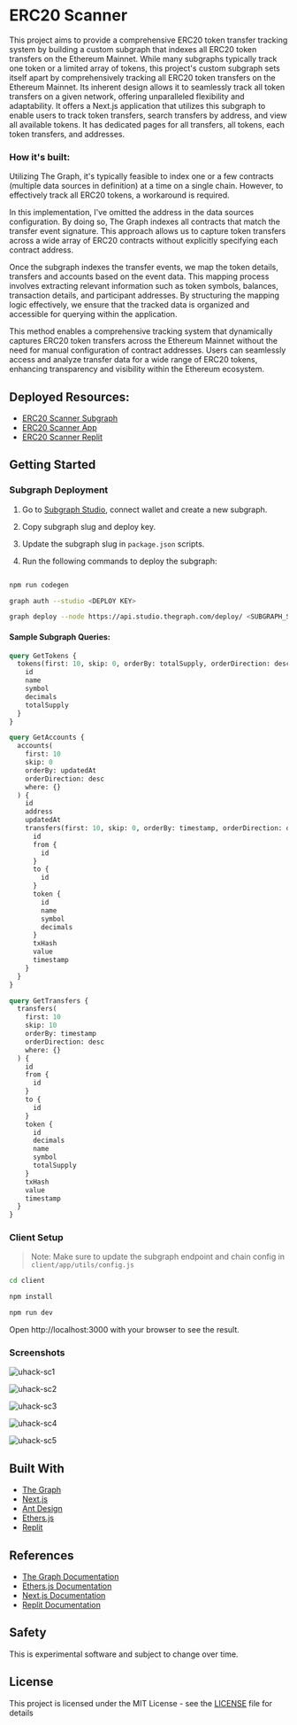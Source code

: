 # ERC20 Scanner

This project aims to provide a comprehensive ERC20 token transfer tracking system by building a custom subgraph that indexes all ERC20 token transfers on the Ethereum Mainnet. While many subgraphs typically track one token or a limited array of tokens, this project's custom subgraph sets itself apart by comprehensively tracking all ERC20 token transfers on the Ethereum Mainnet. Its inherent design allows it to seamlessly track all token transfers on a given network, offering unparalleled flexibility and adaptability. It offers a Next.js application that utilizes this subgraph to enable users to track token transfers, search transfers by address, and view all available tokens. It has dedicated pages for all transfers, all tokens, each token transfers, and addresses.

### How it's built:

Utilizing The Graph, it's typically feasible to index one or a few contracts (multiple data sources in definition) at a time on a single chain. However, to effectively track all ERC20 tokens, a workaround is required.

In this implementation, I've omitted the address in the data sources configuration. By doing so, The Graph indexes all contracts that match the transfer event signature. This approach allows us to capture token transfers across a wide array of ERC20 contracts without explicitly specifying each contract address.

Once the subgraph indexes the transfer events, we map the token details, transfers and accounts based on the event data. This mapping process involves extracting relevant information such as token symbols, balances, transaction details, and participant addresses. By structuring the mapping logic effectively, we ensure that the tracked data is organized and accessible for querying within the application.

This method enables a comprehensive tracking system that dynamically captures ERC20 token transfers across the Ethereum Mainnet without the need for manual configuration of contract addresses. Users can seamlessly access and analyze transfer data for a wide range of ERC20 tokens, enhancing transparency and visibility within the Ethereum ecosystem.

## Deployed Resources:

- [ERC20 Scanner Subgraph](https://api.studio.thegraph.com/query/18583/erc20-tracker-uhack/v0.0.5)
- [ERC20 Scanner App](https://erc20-scanner-uhack.vercel.app/)
- [ERC20 Scanner Replit](https://replit.com/@ethdev279/erc20-scanner-uhack)

## Getting Started

### Subgraph Deployment

1. Go to [Subgraph Studio](https://thegraph.com/studio), connect wallet and create a new subgraph.

2. Copy subgraph slug and deploy key.

3. Update the subgraph slug in `package.json` scripts.

4. Run the following commands to deploy the subgraph:

```bash

npm run codegen

graph auth --studio <DEPLOY KEY>

graph deploy --node https://api.studio.thegraph.com/deploy/ <SUBGRAPH_SLUG>

```

#### Sample Subgraph Queries:

```graphql
query GetTokens {
  tokens(first: 10, skip: 0, orderBy: totalSupply, orderDirection: desc) {
    id
    name
    symbol
    decimals
    totalSupply
  }
}

query GetAccounts {
  accounts(
    first: 10
    skip: 0
    orderBy: updatedAt
    orderDirection: desc
    where: {}
  ) {
    id
    address
    updatedAt
    transfers(first: 10, skip: 0, orderBy: timestamp, orderDirection: desc) {
      id
      from {
        id
      }
      to {
        id
      }
      token {
        id
        name
        symbol
        decimals
      }
      txHash
      value
      timestamp
    }
  }
}

query GetTransfers {
  transfers(
    first: 10
    skip: 10
    orderBy: timestamp
    orderDirection: desc
    where: {}
  ) {
    id
    from {
      id
    }
    to {
      id
    }
    token {
      id
      decimals
      name
      symbol
      totalSupply
    }
    txHash
    value
    timestamp
  }
}
```


### Client Setup

> Note: Make sure to update the subgraph endpoint and chain config in `client/app/utils/config.js`

```bash
cd client

npm install

npm run dev

```

Open http://localhost:3000 with your browser to see the result.

### Screenshots

![uhack-sc1](https://github.com/ethdev279/erc20-scanner-uhack/assets/45661693/028fbaf3-0c80-4ea4-891a-37513a208c0c)

![uhack-sc2](https://github.com/ethdev279/erc20-scanner-uhack/assets/45661693/b17810d1-60ff-40c2-93c9-4ea30467cc55)

![uhack-sc3](https://github.com/ethdev279/erc20-scanner-uhack/assets/45661693/e88c89e6-4a5b-4c6d-950a-597fe41a74b8)

![uhack-sc4](https://github.com/ethdev279/erc20-scanner-uhack/assets/45661693/2a2b411b-7543-45f0-9e92-26638736001b)

![uhack-sc5](https://github.com/ethdev279/erc20-scanner-uhack/assets/45661693/904aee02-f7da-4974-b0ba-7d104d8b1d98)

## Built With

- [The Graph](https://thegraph.com/)
- [Next.js](https://nextjs.org/)
- [Ant Design](https://ant.design/)
- [Ethers.js](https://docs.ethers.io/v5/)
- [Replit](https://replit.com/)

## References

- [The Graph Documentation](https://thegraph.com/docs/en/)
- [Ethers.js Documentation](https://docs.ethers.io/v5/)
- [Next.js Documentation](https://nextjs.org/docs/getting-started)
- [Replit Documentation](https://docs.replit.com/)

## Safety

This is experimental software and subject to change over time.

## License

This project is licensed under the MIT License - see the [LICENSE](LICENSE) file for details
